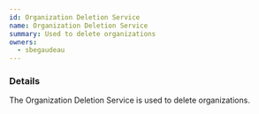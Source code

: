 ```yaml
---
id: Organization Deletion Service
name: Organization Deletion Service
summary: Used to delete organizations
owners:
  - sbegaudeau
---
```


### Details

The Organization Deletion Service is used to delete organizations.

<NodeGraph />